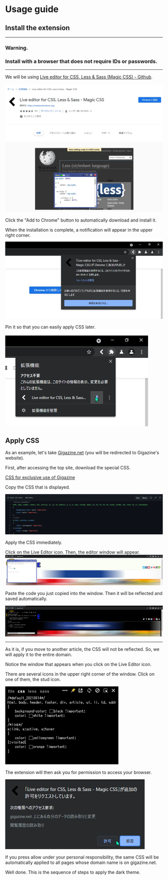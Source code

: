 # Usage guide

## Install the extension

---

### Warning. 

<h3>Install with a browser that does not require IDs or passwords. </h3>

---

We will be using [Live editor for CSS, Less & Sass (Magic CSS) - Github](https://github.com/webextensions/live-css-editor).

![Add live editor to chrome](IMG/add.png)

Click the "Add to Chrome" button to automatically download and install it.

When the installation is complete, a notification will appear in the upper right corner.
![Live Editor has been added to Chrome](IMG/added.png)

Pin it so that you can easily apply CSS later.
![Pin the live editor](IMG/pinned.png)

## Apply CSS
As an example, let's take [Gigazine.net](https://gigazine.net) (you will be redirected to Gigazine's website).

First, after accessing the top site, download the special CSS.

[CSS for exclusive use of Gigazine](https://github.com/MenteCorp/DarkTemeAllWeb/blob/main/Japanese%20Website/gigazine.net.css)

Copy the CSS that is displayed.

![Code on GitHub](IMG/code.png)

Apply the CSS immediately.

Click on the Live Editor icon. Then, the editor window will appear.
![A window will appear on gigazine.net](IMG/openwindow.png)

Paste the code you just copied into the window. Then it will be reflected and saved automatically.

![Site reflected](IMG/apply.png)

---

As it is, if you move to another article, the CSS will not be reflected. So, we will apply it to the entire domain.

Notice the window that appears when you click on the Live Editor icon.

There are several icons in the upper right corner of the window. Click on one of them, the stud icon.

![Live Editor Window](IMG/pinned_window.png)

The extension will then ask you for permission to access your browser.

![Request permission](IMG/request.png)

If you press allow under your personal responsibility, the same CSS will be automatically applied to all pages whose domain name is on gigazine.net.

Well done. This is the sequence of steps to apply the dark theme.